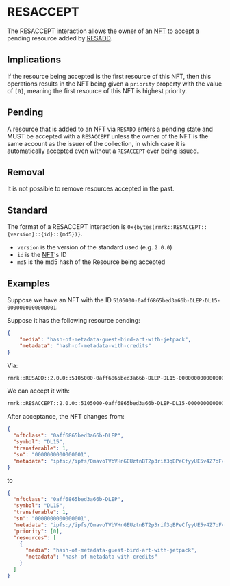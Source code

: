 # RESACCEPT

The RESACCEPT interaction allows the owner of an [NFT](../entities/nft.md) to accept a pending resource added by [RESADD](resadd.md).

## Implications

If the resource being accepted is the first resource of this NFT, then this operations results in the NFT being given a `priority` property with the value of `[0]`, meaning the first resource of this NFT is highest priority.

## Pending

A resource that is added to an NFT via `RESADD` enters a pending state and MUST be accepted with a `RESACCEPT` unless the owner of the NFT is the same account as the issuer of the collection, in which case it is automatically accepted even without a `RESACCEPT` ever being issued.

## Removal

It is not possible to remove resources accepted in the past.

## Standard

The format of a RESACCEPT interaction is
`0x{bytes(rmrk::RESACCEPT::{version}::{id}::{md5})}`.

- `version` is the version of the standard used (e.g. `2.0.0`)
- `id` is the [NFT](../entities/nft.md)'s ID
- `md5` is the md5 hash of the Resource being accepted

## Examples

Suppose we have an NFT with the ID `5105000-0aff6865bed3a66b-DLEP-DL15-0000000000000001`.

Suppose it has the following resource pending:

```json
{
    "media": "hash-of-metadata-guest-bird-art-with-jetpack",
    "metadata": "hash-of-metadata-with-credits"
}   
```

Via:

```txt
rmrk::RESADD::2.0.0::5105000-0aff6865bed3a66b-DLEP-DL15-0000000000000001::%7B%22media%22%3A%22hash-of-metadata-guest-bird-art-with-jetpack%22%2C%22metadata%22%3A%22hash-of-metadata-with-credits%22%7D
```

We can accept it with:

```txt
rmrk::RESACCEPT::2.0.0::5105000-0aff6865bed3a66b-DLEP-DL15-0000000000000001::5dd473899a96cec2c688ed118bb4da75
```

After acceptance, the NFT changes from:

```json
{
  "nftclass": "0aff6865bed3a66b-DLEP",
  "symbol": "DL15",
  "transferable": 1,
  "sn": "0000000000000001",
  "metadata": "ipfs://ipfs/QmavoTVbVHnGEUztnBT2p3rif3qBPeCfyyUE5v4Z7oFvs4"
}
```

to

```json
{
  "nftclass": "0aff6865bed3a66b-DLEP",
  "symbol": "DL15",
  "transferable": 1,
  "sn": "0000000000000001",
  "metadata": "ipfs://ipfs/QmavoTVbVHnGEUztnBT2p3rif3qBPeCfyyUE5v4Z7oFvs4",
  "priority": [0],
  "resources": [
    {
      "media": "hash-of-metadata-guest-bird-art-with-jetpack",
      "metadata": "hash-of-metadata-with-credits"
    }   
  ]
}
```

